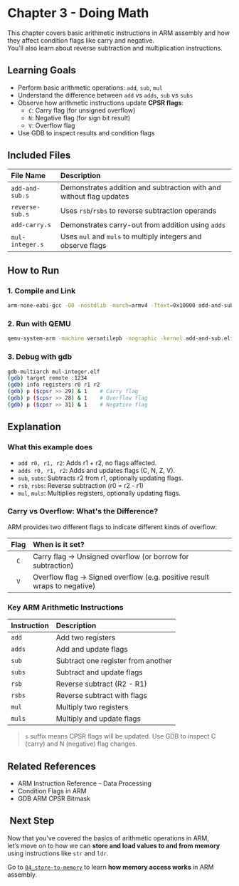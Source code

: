 # Chapter 3 - Doing Math

This chapter covers basic arithmetic instructions in ARM assembly and how they affect condition flags like carry and negative.  
You’ll also learn about reverse subtraction and multiplication instructions.

## Learning Goals
- Perform basic arithmetic operations: `add`, `sub`, `mul`
- Understand the difference between `add` vs `adds`, `sub` vs `subs`
- Observe how arithmetic instructions update **CPSR flags**:
	- `C`: Carry flag (for unsigned overflow)
	- `N`: Negative flag (for sign bit result)
	- `V`: Overflow flag
- Use GDB to inspect results and condition flags

## Included Files
| File Name           | Description                                                         |
|:--------------------|:--------------------------------------------------------------------|
| `add-and-sub.s`     | Demonstrates addition and subtraction with and without flag updates |
| `reverse-sub.s`     | Uses `rsb`/`rsbs` to reverse subtraction operands                   |
| `add-carry.s`       | Demonstrates carry-out from addition using `adds`                   |
| `mul-integer.s`     | Uses `mul` and `muls` to multiply integers and observe flags        |

## How to Run
### 1. Compile and Link
```bash
arm-none-eabi-gcc -O0 -nostdlib -march=armv4 -Ttext=0x10000 add-and-sub.s -o add-and-sub.elf
```
### 2. Run with QEMU
```bash
qemu-system-arm -machine versatilepb -nographic -kernel add-and-sub.elf -S -s
```
### 3. Debug with gdb
```bash
gdb-multiarch mul-integer.elf
(gdb) target remote :1234
(gdb) info registers r0 r1 r2
(gdb) p ($cpsr >> 29) & 1    # Carry flag
(gdb) p ($cpsr >> 28) & 1    # Overflow flag
(gdb) p ($cpsr >> 31) & 1    # Negative flag
```

## Explanation
### What this example does
-	`add r0, r1, r2`: Adds r1 + r2, no flags affected.
-	`adds r0, r1, r2`: Adds and updates flags (C, N, Z, V).
-	`sub`, `subs`: Subtracts r2 from r1, optionally updating flags.
-	`rsb`, `rsbs`: Reverse subtraction (r0 = r2 - r1)
-	`mul`, `muls`: Multiplies registers, optionally updating flags.

### Carry vs Overflow: What's the Difference?
ARM provides two different flags to indicate different kinds of overflow:

| Flag | When is it set? |
|:----:|:----------------|
| `C`  | Carry flag → Unsigned overflow (or borrow for subtraction) |
| `V`  | Overflow flag → Signed overflow (e.g. positive result wraps to negative) |

### Key ARM Arithmetic Instructions
| Instruction | Description                           |
|:------------|:--------------------------------------|
|`add`        | Add two registers                     |
|`adds`       | Add and update flags                  |
|`sub`        | Subtract one register from another    |
|`subs`       | Subtract and update flags             |
|`rsb`        | Reverse subtract (R2 - R1)            |
|`rsbs`       | Reverse subtract with flags           |
|`mul`        | Multiply two registers                |
|`muls`       | Multiply and update flags             |

> `s` suffix means CPSR flags will be updated.
> Use GDB to inspect C (carry) and N (negative) flag changes.

## Related References
-	ARM Instruction Reference – Data Processing
-	Condition Flags in ARM
-	GDB ARM CPSR Bitmask

## ️ Next Step
Now that you've covered the basics of arithmetic operations in ARM,  
let’s move on to how we can **store and load values to and from memory** using instructions like `str` and `ldr`.

Go to [`04_store-to-memory`](../04_store-to-memory/README.md) to learn **how memory access works** in ARM assembly.
